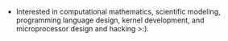 - Interested in computational mathematics, scientific modeling, programming language design, kernel development, and microprocessor design and hacking >:). 

<!---
ivanm451/ivanm451 is a ✨ special ✨ repository because its `README.md` (this file) appears on your GitHub profile.
You can click the Preview link to take a look at your changes.
--->

